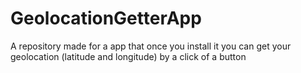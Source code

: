 # GeolocationGetterApp
A repository made for a app that once you install it you can get your geolocation (latitude and longitude) by a click of a button
